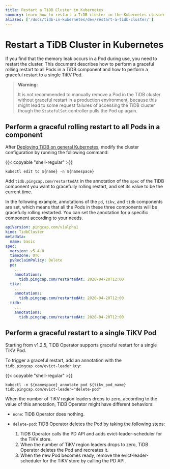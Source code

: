 ```yaml
---
title: Restart a TiDB Cluster in Kubernetes
summary: Learn how to restart a TiDB cluster in the Kubernetes cluster.
aliases: ['/docs/tidb-in-kubernetes/dev/restart-a-tidb-cluster/']
---
```


# Restart a TiDB Cluster in Kubernetes

If you find that the memory leak occurs in a Pod during use, you need to restart the cluster. This document describes how to perform a graceful rolling restart to all Pods in a TiDB component and how to perform a graceful restart to a single TiKV Pod.

> **Warning:**
>
> It is not recommended to manually remove a Pod in the TiDB cluster without graceful restart in a production environment, because this might lead to some request failures of accessing the TiDB cluster though the `StatefulSet` controller pulls the Pod up again.

## Perform a graceful rolling restart to all Pods in a component

After [Deploying TiDB on general Kubernetes](deploy-on-general-kubernetes.md), modify the cluster configuration by running the following command:

{{< copyable "shell-regular" >}}

```shell
kubectl edit tc ${name} -n ${namespace}
```

Add `tidb.pingcap.com/restartedAt` in the annotation of the `spec` of the TiDB component you want to gracefully rolling restart, and set its value to be the current time.

In the following example, annotations of the `pd`, `tikv`, and `tidb` components are set, which means that all the Pods in these three components will be gracefully rolling restarted. You can set the annotation for a specific component according to your needs.

```yaml
apiVersion: pingcap.com/v1alpha1
kind: TidbCluster
metadata:
  name: basic
spec:
  version: v5.4.0
  timezone: UTC
  pvReclaimPolicy: Delete
  pd:
    ...
    annotations:
      tidb.pingcap.com/restartedAt: 2020-04-20T12:00
  tikv:
    ...
    annotations:
      tidb.pingcap.com/restartedAt: 2020-04-20T12:00
  tidb:
    ...
    annotations:
      tidb.pingcap.com/restartedAt: 2020-04-20T12:00
```

## Perform a graceful restart to a single TiKV Pod

Starting from v1.2.5, TiDB Operator supports graceful restart for a single TiKV Pod.

To trigger a graceful restart, add an annotation with the `tidb.pingcap.com/evict-leader` key:

{{< copyable "shell-regular" >}}

```shell
kubectl -n ${namespace} annotate pod ${tikv_pod_name} tidb.pingcap.com/evict-leader="delete-pod"
```

When the number of TiKV region leaders drops to zero, according to the value of this annotation, TiDB Operator might have different behaviors:

- `none`: TiDB Operator does nothing.
- `delete-pod`: TiDB Operator deletes the Pod by taking the following steps:

    1. TiDB Operator calls the PD API and adds evict-leader-scheduler for the TiKV store.
    2. When the number of TiKV region leaders drops to zero, TiDB Operator deletes the Pod and recreates it.
    3. When the new Pod becomes ready, remove the evict-leader-scheduler for the TiKV store by calling the PD API.
